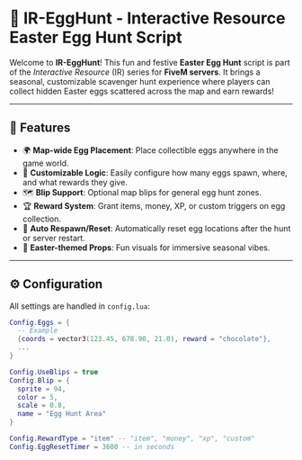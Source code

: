 # 🥚 IR-EggHunt - Interactive Resource Easter Egg Hunt Script

Welcome to **IR-EggHunt**! This fun and festive **Easter Egg Hunt** script is part of the *Interactive Resource* (IR) series for **FiveM servers**. It brings a seasonal, customizable scavenger hunt experience where players can collect hidden Easter eggs scattered across the map and earn rewards!

---

## 🐇 Features

- 🌍 **Map-wide Egg Placement**: Place collectible eggs anywhere in the game world.
- 🧠 **Customizable Logic**: Easily configure how many eggs spawn, where, and what rewards they give.
- 🗺️ **Blip Support**: Optional map blips for general egg hunt zones.
- 🏆 **Reward System**: Grant items, money, XP, or custom triggers on egg collection.
- 🔄 **Auto Respawn/Reset**: Automatically reset egg locations after the hunt or server restart.
- 🎨 **Easter-themed Props**: Fun visuals for immersive seasonal vibes.

---

## ⚙️ Configuration

All settings are handled in `config.lua`:

```lua
Config.Eggs = {
  -- Example
  {coords = vector3(123.45, 678.90, 21.0), reward = "chocolate"},
  ...
}

Config.UseBlips = true
Config.Blip = {
  sprite = 94,
  color = 5,
  scale = 0.8,
  name = "Egg Hunt Area"
}

Config.RewardType = "item" -- "item", "money", "xp", "custom"
Config.EggResetTimer = 3600 -- in seconds
